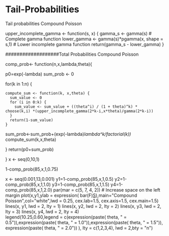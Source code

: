 # Tail-Probabilities
Tail probabilities Compound Poisson

upper_incomplete_gamma <- function(s, x) {
  gamma_s <- gamma(s)  # Complete gamma function
  lower_gamma <- gamma(s)*pgamma(x, shape = s,1)  # Lower incomplete gamma function
  return(gamma_s - lower_gamma)
}


###################Total Probabilities Compound Poisson




comp_prob<- function(n,x,lambda,theta){

  p0=exp(-lambda) 
  sum_prob <- 0
  
  for(k in 1:n) {
    
    
    compute_sum <- function(k, x,theta) {
      sum_value <- 0
      for (i in 0:k) {
        sum_value <- sum_value + ((theta^i) / (1 + theta)^k) *  choose(k,i) *(upper_incomplete_gamma(2*k-i,x*theta)/gamma(2*k-i))
      }
      return(1-sum_value)
    }
    
  
  sum_prob<-sum_prob+(exp(-lambda)*lambda^k/factorial(k))* compute_sum(k,x,theta)
  
  }
  return(p0+sum_prob)
  
}
x <- seq(0,10,1)

1-comp_prob(85,x,1,0.75)


x <- seq(0.001,13,0.001)
y1=1-comp_prob(85,x,1,0.5)
y2=1-comp_prob(85,x,1,1.0)
y3=1-comp_prob(85,x,1,1.5)
y4=1-comp_prob(85,x,1,2.0)
par(mar = c(5, 7, 4, 2))  # Increase space on the left margin
plot(x,y1,ylab = expression( bar(F)[S](x)),main="Compound Poisson",col="white",lwd = 0.25,  cex.lab=1.5, cex.axis=1.5, cex.main=1.5)
lines(x, y1,  lwd = 2, lty = 1) 
lines(x, y2,  lwd = 2, lty = 2) 
lines(x, y3, lwd = 2, lty = 3) 
lines(x, y4, lwd = 2, lty = 4)  
legend(10.25,0.60,legend = c(expression(paste( theta, " = 0.5")),expression(paste( theta, " = 1.0")),expression(paste( theta, " = 1.5")), expression(paste( theta, " = 2.0")) ), lty = c(1,2,3,4), lwd = 2,bty = "n")



